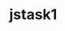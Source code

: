 # jstask1
<!DOCTYPE html>
<html lang="en">
<head>
    <meta charset="UTF-8">
    <meta name="viewport" content="width=device-width, initial-scale=1.0">
    <title>Document</title>
</head>
<body>
    <script>
     //task-1
//      var a=prompt("enter number")
//  a==123456789? alert("your number valid"): alert(" your number invalid try again")

// task-2


//  a=prompt("enter a value")
// b=prompt("enter b value")
//  a=a>b ?alert( "a is greater"):alert( "b is greater ")

//task-3

// a=10
// b=28
// c=20
// var m=prompt("enter num")
//  m==a+b+c? alert("hello world"):alert("it is not 50")


//task-4
// var a=prompt("enter num");
// a==0 ?
// alert("monday"):
// a==1 ?
// alert("tuesday"):
// a==2 ?
// alert("wednesday"):
// a==3 ?
// alert("thursday"):
// a==4 ?
// alert("friday"):
// a==5 ?
// alert("saturday"):
// a==6 ?
// alert("sunday"):

// alert("invalid")



//task-5
// var a=prompt("enter value")
// a==9? alert(++a):alert(--a)

//task-6
//  var a=prompt("enter your name")
// a=="prathyusha"?alert("surname:doddapneni"):alert("enter correct name")


// //task-7
// a=25
//  var a=+prompt("enternsme")
// a===25?alert(a+30):alert(a-30)


 
  </script>

</body>
</html>
